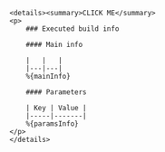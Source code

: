     <details><summary>CLICK ME</summary>
    <p>
        ### Executed build info

        #### Main info

        |   |   |
        |---|---|
        %{mainInfo}

        #### Parameters

        | Key | Value |
        |-----|-------|
        %{paramsInfo}
    </p>
    </details>
